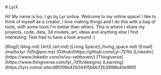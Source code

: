 <!--
title="Lyrx"
[meta]
description="Lyr's little space of the internet"
author="Lyr, lyr-7d1h@pm.me"
keywords="blog,portfolio,technology,projects,software"
subject="technology"
-->
<!-- add favicon -->
[](./favicon.ico)
<!-- stylesheets -->
[](./lib/fontawesome.css)
[](./lib/fa-solid.css)
[](./lib/fa-brands.css)
[](./main.css)
<!-- external pages -->
[](./404.md)

<centered>
# LyrX
</centered>

Hi! My name is Ivo. I go by Lyr online. Welcome to my online space! I like to think of myself as a creator, I love making things and I do this with a bag of tools, with some tools I'm better than others. This is where I share my projects, code, data, 3d models, art, ideas and anything else I find interesting. Feel free to have a look around :) 

<links boxes>
[<i class="fa-solid fa-rss"></i>Blog](./blog.md)
[<i class="fa-solid fa-paintbrush"></i>Art](./art.md)
[<i class="fa-solid fa-plant-wilt"></i>Living Space](./living_space.md)
[<i class="fa-solid fa-envelope"></i>Email](mailto:lyr-7d1h@pm.me)
[<i class="fa-brands fa-github"></i>Github](https://github.com/Lyr-7D1h)
[<i class="fa-brands fa-linkedin"></i>Linkedin](https://www.linkedin.com/in/ivo-velthoven/)
[<i class="fa-solid fa-cube"></i>Thingiverse](https://www.thingiverse.com/lyr_7d1h/designs)
[<i class="fa-solid fa-graduation-cap"></i>Learning](https://lyrx.notion.site/d8f006e42b04415bbb72b3998b40e969)
</links>
